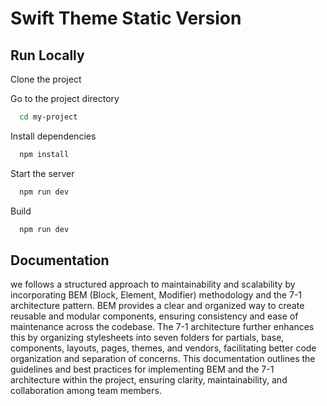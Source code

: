 
# Swift Theme Static Version

## Run Locally

Clone the project

Go to the project directory

```bash
  cd my-project
```

Install dependencies

```bash
  npm install
```

Start the server

```bash
  npm run dev
```

Build

```bash
  npm run dev
```

## Documentation

we follows a structured approach to maintainability and scalability by incorporating BEM (Block, Element, Modifier) methodology and the 7-1 architecture pattern. BEM provides a clear and organized way to create reusable and modular components, ensuring consistency and ease of maintenance across the codebase. The 7-1 architecture further enhances this by organizing stylesheets into seven folders for partials, base, components, layouts, pages, themes, and vendors, facilitating better code organization and separation of concerns. This documentation outlines the guidelines and best practices for implementing BEM and the 7-1 architecture within the project, ensuring clarity, maintainability, and collaboration among team members.

